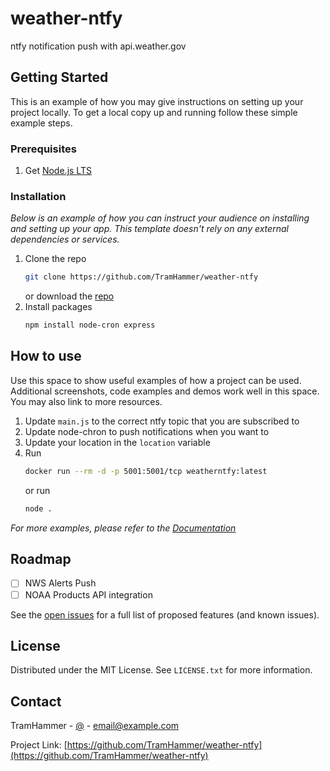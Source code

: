 # weather-ntfy
ntfy notification push with api.weather.gov

<!-- GETTING STARTED -->
## Getting Started

This is an example of how you may give instructions on setting up your project locally.
To get a local copy up and running follow these simple example steps.

### Prerequisites
1. Get [Node.js LTS](https://nodejs.org/en)
### Installation

_Below is an example of how you can instruct your audience on installing and setting up your app. This template doesn't rely on any external dependencies or services._

1. Clone the repo
   ```sh
   git clone https://github.com/TramHammer/weather-ntfy
   ```
   or download the [repo](https://github.com/TramHammer/weather-ntfy/releases/new)
2. Install packages
   ```sh
   npm install node-cron express
   ```

<!-- USAGE EXAMPLES -->
## How to use

Use this space to show useful examples of how a project can be used. Additional screenshots, code examples and demos work well in this space. You may also link to more resources.

1. Update `main.js` to the correct ntfy topic that you are subscribed to
2. Update node-chron to push notifications when you want to
3. Update your location in the `location` variable
4. Run 
   ```sh
   docker run --rm -d -p 5001:5001/tcp weatherntfy:latest
   ```
   or run 
   ```sh
   node . 
   ```

_For more examples, please refer to the [Documentation](https://example.com)_



<!-- ROADMAP -->
## Roadmap
- [ ] NWS Alerts Push
- [ ] NOAA Products API integration

See the [open issues](https://github.com/TramHammer/weather-ntfy/issues) for a full list of proposed features (and known issues).


<!-- LICENSE -->
## License

Distributed under the MIT License. See `LICENSE.txt` for more information.



<!-- CONTACT -->
## Contact

TramHammer - [@](@TramHammer) - email@example.com

Project Link: [https://github.com/TramHammer/weather-ntfy](https://github.com/TramHammer/weather-ntfy)

